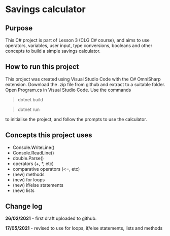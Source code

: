 # Savings calculator

## Purpose
This C# project is part of Lesson 3 (CLG C# course), and aims to use operators, variables, user input, type conversions, booleans and other concepts to build a simple savings calculator.

## How to run this project
This project was created using Visual Studio Code with the C# OmniSharp extension. Download the .zip file from github and extract to a suitable folder. Open Program.cs in Visual Studio Code. Use the commands

> dotnet build

> dotnet run

to initialise the project, and follow the prompts to use the calculator.

## Concepts this project uses

- Console.WriteLine()
- Console.ReadLine()
- double.Parse()
- operators (+, *, etc)
- comparative operators (<=, etc)
- (new) methods
- (new) for loops
- (new) if/else statements
- (new) lists


## Change log

**26/02/2021** - first draft uploaded to github.

**17/05/2021** - revised to use for loops, if/else statements, lists and methods

